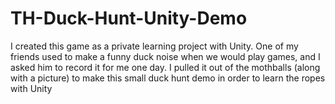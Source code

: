 # TH-Duck-Hunt-Unity-Demo
I created this game as a private learning project with Unity. One of my friends used to make a funny duck noise when we would play games, and I asked him to record it for me one day. I pulled it out of the mothballs (along with a picture) to make this small duck hunt demo in order to learn the ropes with Unity
